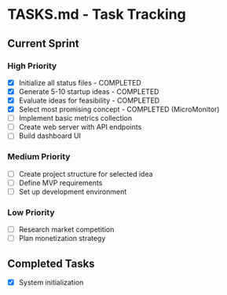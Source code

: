 # TASKS.md - Task Tracking

## Current Sprint

### High Priority
- [x] Initialize all status files - COMPLETED
- [x] Generate 5-10 startup ideas - COMPLETED
- [x] Evaluate ideas for feasibility - COMPLETED
- [x] Select most promising concept - COMPLETED (MicroMonitor)
- [ ] Implement basic metrics collection
- [ ] Create web server with API endpoints
- [ ] Build dashboard UI

### Medium Priority
- [ ] Create project structure for selected idea
- [ ] Define MVP requirements
- [ ] Set up development environment

### Low Priority
- [ ] Research market competition
- [ ] Plan monetization strategy

## Completed Tasks
- [x] System initialization